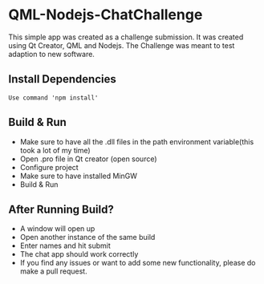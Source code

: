 # QML-Nodejs-ChatChallenge
This simple app was created as a challenge submission. It was created using Qt Creator, QML and Nodejs. The Challenge was meant to test adaption to new software.

## Install Dependencies
```
Use command 'npm install'
```

## Build & Run
* Make sure to have all the .dll files in the path environment variable(this took a lot of my time)
* Open .pro file in Qt creator (open source)
* Configure project
* Make sure to have installed MinGW
* Build & Run

## After Running Build?
* A window will open up 
* Open another instance of the same build
* Enter names and hit submit
* The chat app should work correctly
* If you find any issues or want to add some new functionality, please do make a pull request.